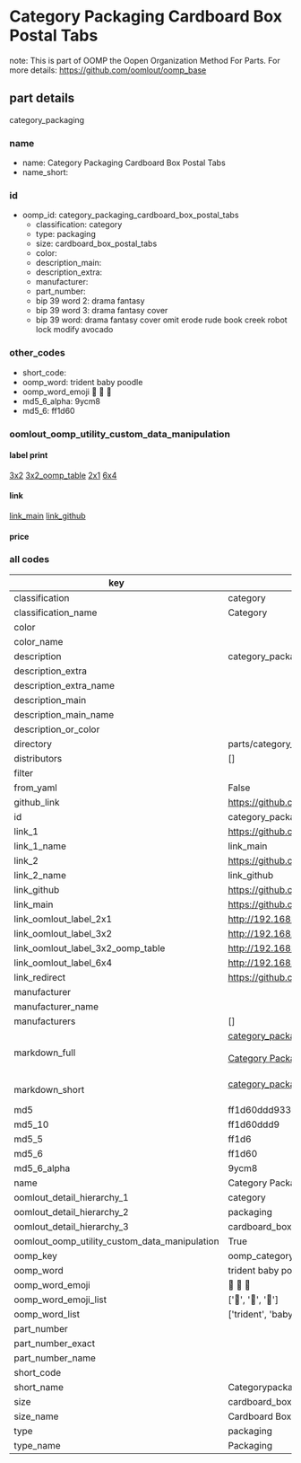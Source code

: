 # Category Packaging Cardboard Box Postal Tabs  

note: This is part of OOMP the Oopen Organization Method For Parts. For more details: https://github.com/oomlout/oomp_base

##  part details
  



category_packaging



### name
* name: Category Packaging Cardboard Box Postal Tabs
* name_short: 
### id
* oomp_id: category_packaging_cardboard_box_postal_tabs
  * classification: category
  * type: packaging
  * size: cardboard_box_postal_tabs
  * color: 
  * description_main: 
  * description_extra: 
  * manufacturer: 
  * part_number: 
  * bip 39 word 2: drama fantasy
  * bip 39 word 3: drama fantasy cover
  * bip 39 word: drama fantasy cover omit erode rude book creek robot lock modify avocado

### other_codes
* short_code: 
* oomp_word: trident baby poodle
* oomp_word_emoji :trident: :baby: :poodle:
* md5_6_alpha: 9ycm8
* md5_6: ff1d60






### oomlout_oomp_utility_custom_data_manipulation
#### label print
[3x2](http://192.168.1.245:1112/?label=oomp%209ycm8)
[3x2_oomp_table](http://192.168.1.108:1112/?label=oomp%209ycm8)
[2x1](http://192.168.1.242:1112/?label=oomp%209ycm8)
[6x4](http://192.168.1.55:1112/?label=oomp%209ycm8)    

#### link

[link_main](https://github.com/oomlout/oomlout_oomp_version_1_messy/tree/main/parts/category_packaging_cardboard_box_postal_tabs) [link_github](https://github.com/oomlout/oomlout_oomp_version_1_messy/tree/main/parts/category_packaging_cardboard_box_postal_tabs)                             

#### price







### all codes 
| key | value |  
| --- | --- |  
| classification | category |  
| classification_name | Category |  
| color |  |  
| color_name |  |  
| description | category_packaging |  
| description_extra |  |  
| description_extra_name |  |  
| description_main |  |  
| description_main_name |  |  
| description_or_color |   |  
| directory | parts/category_packaging_cardboard_box_postal_tabs |  
| distributors | [] |  
| filter |  |  
| from_yaml | False |  
| github_link | https://github.com/oomlout/oomlout_oomp_part_src/tree/main/parts/category_packaging_cardboard_box_postal_tabs |  
| id | category_packaging_cardboard_box_postal_tabs |  
| link_1 | https://github.com/oomlout/oomlout_oomp_version_1_messy/tree/main/parts/category_packaging_cardboard_box_postal_tabs |  
| link_1_name | link_main |  
| link_2 | https://github.com/oomlout/oomlout_oomp_version_1_messy/tree/main/parts/category_packaging_cardboard_box_postal_tabs |  
| link_2_name | link_github |  
| link_github | https://github.com/oomlout/oomlout_oomp_version_1_messy/tree/main/parts/category_packaging_cardboard_box_postal_tabs |  
| link_main | https://github.com/oomlout/oomlout_oomp_version_1_messy/tree/main/parts/category_packaging_cardboard_box_postal_tabs |  
| link_oomlout_label_2x1 | http://192.168.1.242:1112/?label=oomp%209ycm8 |  
| link_oomlout_label_3x2 | http://192.168.1.245:1112/?label=oomp%209ycm8 |  
| link_oomlout_label_3x2_oomp_table | http://192.168.1.108:1112/?label=oomp%209ycm8 |  
| link_oomlout_label_6x4 | http://192.168.1.55:1112/?label=oomp%209ycm8 |  
| link_redirect | https://github.com/oomlout/oomlout_oomp_version_1_messy/tree/main/parts/category_packaging_cardboard_box_postal_tabs |  
| manufacturer |  |  
| manufacturer_name |  |  
| manufacturers | [] |  
| markdown_full | [category_packaging_cardboard_box_postal_tabs](none)<br>[](none)<br>[Category Packaging Cardboard Box Postal Tabs](none)<br><br> |  
| markdown_short | [category_packaging_cardboard_box_postal_tabs](none)<br><br> |  
| md5 | ff1d60ddd9332332f3a649a66314c211 |  
| md5_10 | ff1d60ddd9 |  
| md5_5 | ff1d6 |  
| md5_6 | ff1d60 |  
| md5_6_alpha | 9ycm8 |  
| name | Category Packaging Cardboard Box Postal Tabs |  
| oomlout_detail_hierarchy_1 | category |  
| oomlout_detail_hierarchy_2 | packaging |  
| oomlout_detail_hierarchy_3 | cardboard_box_postal_tabs |  
| oomlout_oomp_utility_custom_data_manipulation | True |  
| oomp_key | oomp_category_packaging_cardboard_box_postal_tabs |  
| oomp_word | trident baby poodle |  
| oomp_word_emoji | :trident: :baby: :poodle: |  
| oomp_word_emoji_list | [':trident:', ':baby:', ':poodle:'] |  
| oomp_word_list | ['trident', 'baby', 'poodle'] |  
| part_number |  |  
| part_number_exact |  |  
| part_number_name |  |  
| short_code |  |  
| short_name | Categorypackaging |  
| size | cardboard_box_postal_tabs |  
| size_name | Cardboard Box Postal Tabs |  
| type | packaging |  
| type_name | Packaging |  
